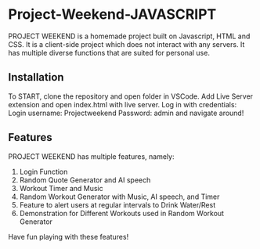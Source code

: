 # Project-Weekend-JAVASCRIPT
PROJECT WEEKEND is a homemade project built on Javascript, HTML and CSS. It is a client-side project which does not interact with any servers. It has multiple diverse functions that are suited for personal use. 

## Installation

To START, clone the repository and open folder in VSCode. Add Live Server extension and open index.html with live server. Log in with credentials: 
Login username: Projectweekend Password: admin and navigate around!

## Features
PROJECT WEEKEND has multiple features, namely:
1. Login Function
2. Random Quote Generator and AI speech
3. Workout Timer and Music
4. Random Workout Generator with Music, AI speech, and Timer
5. Feature to alert users at regular intervals to Drink Water/Rest
6. Demonstration for Different Workouts used in Random Workout Generator

Have fun playing with these features!

